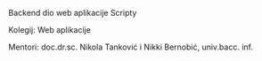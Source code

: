 Backend dio web aplikacije Scripty

Kolegij: Web aplikacije

Mentori: doc.dr.sc. Nikola Tanković i Nikki Bernobić, univ.bacc. inf.
